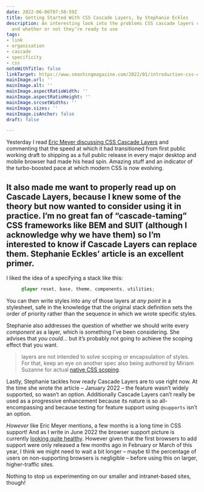 ```yaml
---
date: 2022-06-06T07:50:59Z
title: Getting Started With CSS Cascade Layers, by Stephanie Eckles
description: An interesting look into the problems CSS cascade layers could solve,
  and whether or not they’re ready to use
tags:
- link
- organisation
- cascade
- specificity
- css
noteWithTitle: false
linkTarget: https://www.smashingmagazine.com/2022/01/introduction-css-cascade-layers/
mainImage.url: ''
mainImage.alt: ''
mainImage.aspectRatioWidth: ''
mainImage.aspectRatioHeight: ''
mainImage.srcsetWidths: ''
mainImage.sizes: ''
mainImage.isAnchor: false
draft: false

---
```

Yesterday I read [Eric Meyer discussing CSS Cascade Layers](https://aneventapart.com/news/post/looking-ahead-june-2022) and commenting that the speed at which it had transitioned from first public working draft to shipping as a full public release in every major desktop and mobile browser had made his head spin. Amazing stuff and an indicator of the turbo-boosted pace at which modern CSS is now evolving.

It also made me want to properly read up on Cascade Layers, because I knew some of the theory but now wanted to consider using it in practice. I’m no great fan of “cascade-taming” CSS frameworks like BEM and SUIT (although I acknowledge why we have them) so I’m interested to know if Cascade Layers can replace them. Stephanie Eckles’ article is an excellent primer.
---

I liked the idea of a specifying a stack like this:

<figure>
  
``` css
@layer reset, base, theme, components, utilities;
```
  
</figure>

You can then write styles into any of those layers at _any point_ in a stylesheet, safe in the knowledge that the original stack definition sets the order of priority rather than the sequence in which we wrote specific styles.

Stephanie also addresses the question of whether we should write every _component_ as a layer, which is something I’ve been considering. She advises that _you could_… but it’s probably not going to achieve the scoping effect that you want.

> layers are not intended to solve scoping or encapsulation of styles. For that, keep an eye on another spec also being authored by Miriam Suzanne for actual [native CSS scoping](https://css.oddbird.net/scope/explainer/).

Lastly, Stephanie tackles how ready Cascade Layers are to use right now. At the time she wrote the article – January 2022 – the feature wasn’t widely supported, so wasn’t an option. Additionally Cascade Layers can’t really be used as a progressive enhancement because its nature is so all-encompassing and because testing for feature support using `@supports` isn’t an option.

_However_ like Eric Meyer mentions, a few months is a long time in CSS support! And as I write in June 2022 the browser support picture is currently [looking quite healthy](https://caniuse.com/?search=cascade%20layers). However given that the first browsers to add support were only released a few months ago in February or March of this year, I think we might need to wait a bit longer – maybe til the percentage of users on non-supporting browsers is negligible – before using this on larger, higher-traffic sites. 

Nothing to stop us experimenting on our smaller and intranet-based sites, though!
